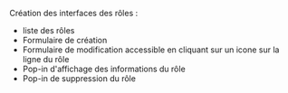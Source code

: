 Création des interfaces des rôles :

- liste des rôles
- Formulaire de création
- Formulaire de modification accessible en cliquant sur un icone sur la ligne du rôle
- Pop-in d'affichage des informations du rôle
- Pop-in de suppression du rôle